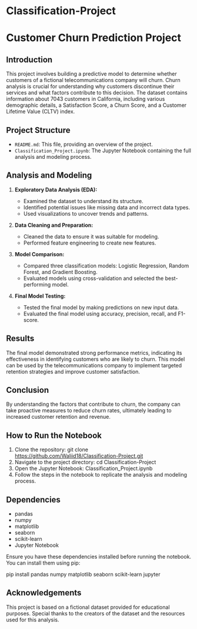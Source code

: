 # Classification-Project

# Customer Churn Prediction Project

## Introduction

This project involves building a predictive model to determine whether customers of a fictional telecommunications company will churn. Churn analysis is crucial for understanding why customers discontinue their services and what factors contribute to this decision. The dataset contains information about 7043 customers in California, including various demographic details, a Satisfaction Score, a Churn Score, and a Customer Lifetime Value (CLTV) index.

## Project Structure

- `README.md`: This file, providing an overview of the project.
- `Classification_Project.ipynb`: The Jupyter Notebook containing the full analysis and modeling process.

## Analysis and Modeling

1. **Exploratory Data Analysis (EDA):**
   - Examined the dataset to understand its structure.
   - Identified potential issues like missing data and incorrect data types.
   - Used visualizations to uncover trends and patterns.

2. **Data Cleaning and Preparation:**
   - Cleaned the data to ensure it was suitable for modeling.
   - Performed feature engineering to create new features.

3. **Model Comparison:**
   - Compared three classification models: Logistic Regression, Random Forest, and Gradient Boosting.
   - Evaluated models using cross-validation and selected the best-performing model.

4. **Final Model Testing:**
   - Tested the final model by making predictions on new input data.
   - Evaluated the final model using accuracy, precision, recall, and F1-score.

## Results

The final model demonstrated strong performance metrics, indicating its effectiveness in identifying customers who are likely to churn. This model can be used by the telecommunications company to implement targeted retention strategies and improve customer satisfaction.

## Conclusion

By understanding the factors that contribute to churn, the company can take proactive measures to reduce churn rates, ultimately leading to increased customer retention and revenue.

## How to Run the Notebook

1. Clone the repository: git clone https://github.com/Waliid18/Classification-Project.git
2. Navigate to the project directory: cd Classification-Project
3. Open the Jupyter Notebook: Classification_Project.ipynb
4. Follow the steps in the notebook to replicate the analysis and modeling process.

## Dependencies

- pandas
- numpy
- matplotlib
- seaborn
- scikit-learn
- Jupyter Notebook

Ensure you have these dependencies installed before running the notebook. You can install them using pip:

pip install pandas numpy matplotlib seaborn scikit-learn jupyter


## Acknowledgements

This project is based on a fictional dataset provided for educational purposes. Special thanks to the creators of the dataset and the resources used for this analysis.





   

